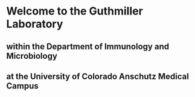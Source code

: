 # Welcome to the Guthmiller Laboratory 
## within the Department of Immunology and Microbiology
## at the University of Colorado Anschutz Medical Campus

